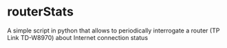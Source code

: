 # routerStats
A simple script in python that allows to periodically interrogate a router (TP Link TD-W8970) about Internet connection status
